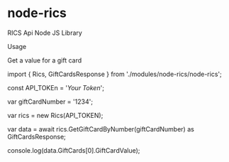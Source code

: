 # node-rics
RICS Api Node JS Library

Usage

Get a value for a gift card

import { Rics, GiftCardsResponse } from './modules/node-rics/node-rics';

const API_TOKEn = '*Your Token*';

var giftCardNumber = '1234';

var rics = new Rics(API_TOKEN);

var data = await rics.GetGiftCardByNumber(giftCardNumber) as GiftCardsResponse;

console.log(data.GiftCards[0].GiftCardValue);
